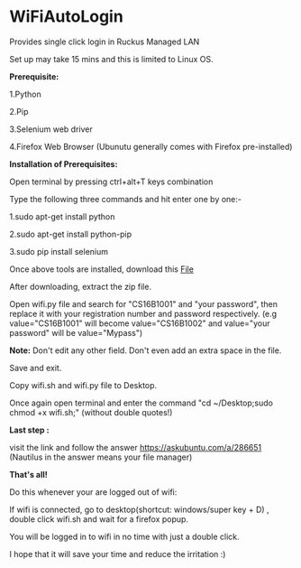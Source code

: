 # WiFiAutoLogin
Provides single click login in Ruckus Managed LAN 

Set up may take 15 mins and this is limited to Linux OS.

<b>Prerequisite:</b>

1.Python

2.Pip

3.Selenium web driver

4.Firefox Web Browser (Ubunutu generally comes with Firefox pre-installed)  

<b>Installation of Prerequisites:</b>

Open terminal by pressing ctrl+alt+T keys combination

Type the following three commands and hit enter one by one:-

1.sudo apt-get install python

2.sudo apt-get install python-pip

3.sudo pip install selenium

Once above tools are installed, download this <a href="https://github.com/abhimanyuZ/WiFiAutoLogin/archive/master.zip">File</a>

After downloading, extract the zip file.

Open wifi.py file and search for "CS16B1001" and "your password", then replace it with your registration number and password respectively. (e.g value="CS16B1001" will become value="CS16B1002" and value="your password" will be value="Mypass")

<b>Note:</b> Don't edit any other field. Don't even add an extra space in the file.

Save and exit.

Copy wifi.sh and wifi.py file to Desktop.

Once again open terminal and enter the command "cd ~/Desktop;sudo chmod +x wifi.sh;"    (without double quotes!)

<b>Last step :</b>

visit the link and follow the answer https://askubuntu.com/a/286651   (Nautilus in the answer means your file manager)

<b>That's all!</b>

Do this whenever your are logged out of wifi:

If wifi is connected, go to desktop(shortcut: windows/super key + D) , double click wifi.sh and wait for a firefox popup.

You will be logged in to wifi in no time with just a double click.


I hope that it will save your time and reduce the irritation :)

